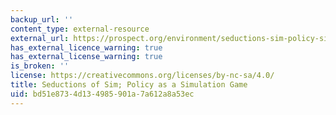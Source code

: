 ```yaml
---
backup_url: ''
content_type: external-resource
external_url: https://prospect.org/environment/seductions-sim-policy-simulation-game/
has_external_licence_warning: true
has_external_license_warning: true
is_broken: ''
license: https://creativecommons.org/licenses/by-nc-sa/4.0/
title: Seductions of Sim; Policy as a Simulation Game
uid: bd51e873-4d13-4985-901a-7a612a8a53ec
---
```

